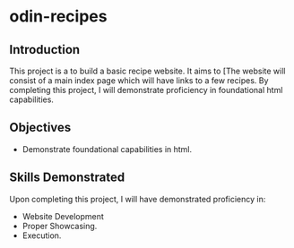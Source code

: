 # odin-recipes

## Introduction

This project is a to build a basic recipe website. It aims to [The website will consist of a main index page which will have links to a few recipes. By completing this project, I will demonstrate proficiency in foundational html capabilities.

## Objectives

- Demonstrate foundational capabilities in html.

## Skills Demonstrated

Upon completing this project, I will have demonstrated proficiency in:

- Website Development
- Proper Showcasing.
- Execution.

